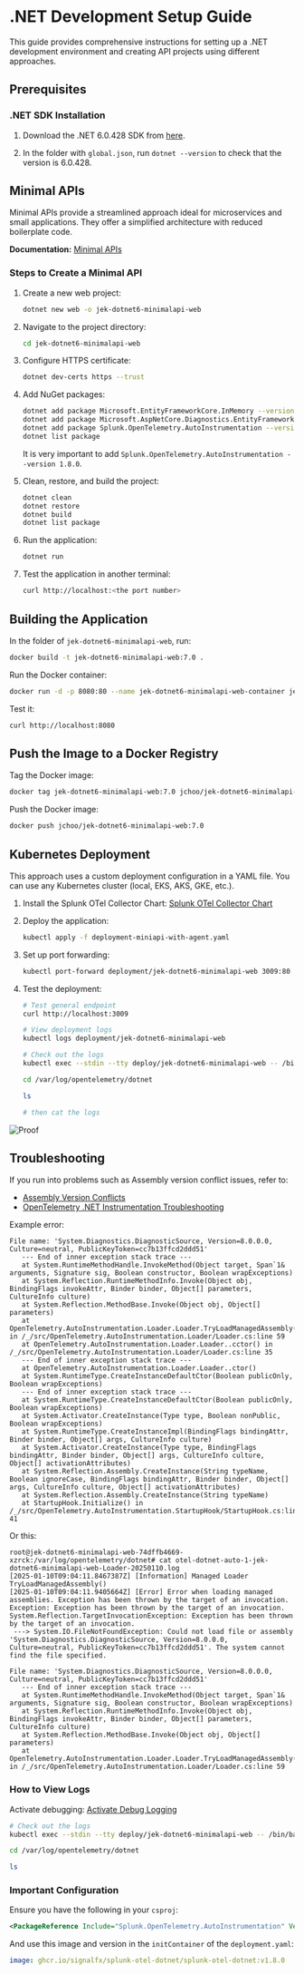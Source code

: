 # .NET Development Setup Guide

This guide provides comprehensive instructions for setting up a .NET development environment and creating API projects using different approaches.

## Prerequisites

### .NET SDK Installation

1. Download the .NET 6.0.428 SDK from [here](https://dotnet.microsoft.com/en-us/download/dotnet/6.0).

2. In the folder with `global.json`, run `dotnet --version` to check that the version is 6.0.428.

## Minimal APIs

Minimal APIs provide a streamlined approach ideal for microservices and small applications. They offer a simplified architecture with reduced boilerplate code.

**Documentation:** [Minimal APIs](https://learn.microsoft.com/en-us/aspnet/core/tutorials/min-web-api?view=aspnetcore-6.0&tabs=visual-studio-code)

### Steps to Create a Minimal API

1. Create a new web project:
   ```bash
   dotnet new web -o jek-dotnet6-minimalapi-web
   ```

2. Navigate to the project directory:
   ```bash
   cd jek-dotnet6-minimalapi-web
   ```

3. Configure HTTPS certificate:
   ```bash
   dotnet dev-certs https --trust
   ```

4. Add NuGet packages:
   ```bash
   dotnet add package Microsoft.EntityFrameworkCore.InMemory --version 6.0.28
   dotnet add package Microsoft.AspNetCore.Diagnostics.EntityFrameworkCore --version 6.0.28
   dotnet add package Splunk.OpenTelemetry.AutoInstrumentation --version 1.8.0
   dotnet list package
   ```

   It is very important to add `Splunk.OpenTelemetry.AutoInstrumentation --version 1.8.0`.

5. Clean, restore, and build the project:
   ```bash
   dotnet clean
   dotnet restore
   dotnet build
   dotnet list package
   ```

6. Run the application:
   ```bash
   dotnet run
   ```

7. Test the application in another terminal:
   ```bash
   curl http://localhost:<the port number>
   ```

## Building the Application

In the folder of `jek-dotnet6-minimalapi-web`, run:
```bash
docker build -t jek-dotnet6-minimalapi-web:7.0 .
```

Run the Docker container:
```bash
docker run -d -p 8080:80 --name jek-dotnet6-minimalapi-web-container jek-dotnet6-minimalapi-web:7.0
```

Test it:
```bash
curl http://localhost:8080
```

## Push the Image to a Docker Registry

Tag the Docker image:
```bash
docker tag jek-dotnet6-minimalapi-web:7.0 jchoo/jek-dotnet6-minimalapi-web:7.0
```

Push the Docker image:
```bash
docker push jchoo/jek-dotnet6-minimalapi-web:7.0
```

## Kubernetes Deployment

This approach uses a custom deployment configuration in a YAML file. You can use any Kubernetes cluster (local, EKS, AKS, GKE, etc.).

1. Install the Splunk OTel Collector Chart: [Splunk OTel Collector Chart](https://github.com/signalfx/splunk-otel-collector-chart)

2. Deploy the application:
   ```bash
   kubectl apply -f deployment-miniapi-with-agent.yaml
   ```

3. Set up port forwarding:
   ```bash
   kubectl port-forward deployment/jek-dotnet6-minimalapi-web 3009:80
   ```

4. Test the deployment:
   ```bash
   # Test general endpoint
   curl http://localhost:3009

   # View deployment logs
   kubectl logs deployment/jek-dotnet6-minimalapi-web

   # Check out the logs
   kubectl exec --stdin --tty deploy/jek-dotnet6-minimalapi-web -- /bin/bash

   cd /var/log/opentelemetry/dotnet

   ls

   # then cat the logs   
   ```

![Proof](proof.png)

## Troubleshooting

If you run into problems such as Assembly version conflict issues, refer to:

- [Assembly Version Conflicts](https://docs.splunk.com/observability/en/gdi/get-data-in/application/otel-dotnet/troubleshooting/common-dotnet-troubleshooting.html#assembly-version-conflicts)
- [OpenTelemetry .NET Instrumentation Troubleshooting](https://github.com/open-telemetry/opentelemetry-dotnet-instrumentation/blob/main/docs/troubleshooting.md#assembly-version-conflicts)

Example error:
```
File name: 'System.Diagnostics.DiagnosticSource, Version=8.0.0.0, Culture=neutral, PublicKeyToken=cc7b13ffcd2ddd51'
   --- End of inner exception stack trace ---
   at System.RuntimeMethodHandle.InvokeMethod(Object target, Span`1& arguments, Signature sig, Boolean constructor, Boolean wrapExceptions)
   at System.Reflection.RuntimeMethodInfo.Invoke(Object obj, BindingFlags invokeAttr, Binder binder, Object[] parameters, CultureInfo culture)
   at System.Reflection.MethodBase.Invoke(Object obj, Object[] parameters)
   at OpenTelemetry.AutoInstrumentation.Loader.Loader.TryLoadManagedAssembly() in /_/src/OpenTelemetry.AutoInstrumentation.Loader/Loader.cs:line 59
   at OpenTelemetry.AutoInstrumentation.Loader.Loader..cctor() in /_/src/OpenTelemetry.AutoInstrumentation.Loader/Loader.cs:line 35
   --- End of inner exception stack trace ---
   at OpenTelemetry.AutoInstrumentation.Loader.Loader..ctor()
   at System.RuntimeType.CreateInstanceDefaultCtor(Boolean publicOnly, Boolean wrapExceptions)
   --- End of inner exception stack trace ---
   at System.RuntimeType.CreateInstanceDefaultCtor(Boolean publicOnly, Boolean wrapExceptions)
   at System.Activator.CreateInstance(Type type, Boolean nonPublic, Boolean wrapExceptions)
   at System.RuntimeType.CreateInstanceImpl(BindingFlags bindingAttr, Binder binder, Object[] args, CultureInfo culture)
   at System.Activator.CreateInstance(Type type, BindingFlags bindingAttr, Binder binder, Object[] args, CultureInfo culture, Object[] activationAttributes)
   at System.Reflection.Assembly.CreateInstance(String typeName, Boolean ignoreCase, BindingFlags bindingAttr, Binder binder, Object[] args, CultureInfo culture, Object[] activationAttributes)
   at System.Reflection.Assembly.CreateInstance(String typeName)
   at StartupHook.Initialize() in /_/src/OpenTelemetry.AutoInstrumentation.StartupHook/StartupHook.cs:line 41
```

Or this:
```
root@jek-dotnet6-minimalapi-web-74dffb4669-xzrck:/var/log/opentelemetry/dotnet# cat otel-dotnet-auto-1-jek-dotnet6-minimalapi-web-Loader-20250110.log
[2025-01-10T09:04:11.8467387Z] [Information] Managed Loader TryLoadManagedAssembly()
[2025-01-10T09:04:11.9405664Z] [Error] Error when loading managed assemblies. Exception has been thrown by the target of an invocation.
Exception: Exception has been thrown by the target of an invocation.
System.Reflection.TargetInvocationException: Exception has been thrown by the target of an invocation.
 ---> System.IO.FileNotFoundException: Could not load file or assembly 'System.Diagnostics.DiagnosticSource, Version=8.0.0.0, Culture=neutral, PublicKeyToken=cc7b13ffcd2ddd51'. The system cannot find the file specified.

File name: 'System.Diagnostics.DiagnosticSource, Version=8.0.0.0, Culture=neutral, PublicKeyToken=cc7b13ffcd2ddd51'
   --- End of inner exception stack trace ---
   at System.RuntimeMethodHandle.InvokeMethod(Object target, Span`1& arguments, Signature sig, Boolean constructor, Boolean wrapExceptions)
   at System.Reflection.RuntimeMethodInfo.Invoke(Object obj, BindingFlags invokeAttr, Binder binder, Object[] parameters, CultureInfo culture)
   at System.Reflection.MethodBase.Invoke(Object obj, Object[] parameters)
   at OpenTelemetry.AutoInstrumentation.Loader.Loader.TryLoadManagedAssembly() in /_/src/OpenTelemetry.AutoInstrumentation.Loader/Loader.cs:line 59
```

### How to View Logs

Activate debugging: [Activate Debug Logging](https://docs.splunk.com/observability/en/gdi/get-data-in/application/otel-dotnet/troubleshooting/common-dotnet-troubleshooting.html#activate-debug-logging)

```bash
# Check out the logs
kubectl exec --stdin --tty deploy/jek-dotnet6-minimalapi-web -- /bin/bash

cd /var/log/opentelemetry/dotnet

ls
```

### Important Configuration

Ensure you have the following in your `csproj`:

```xml
<PackageReference Include="Splunk.OpenTelemetry.AutoInstrumentation" Version="1.8.0" />
```

And use this image and version in the `initContainer` of the `deployment.yaml`:

```yaml
image: ghcr.io/signalfx/splunk-otel-dotnet/splunk-otel-dotnet:v1.8.0
```

